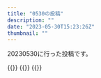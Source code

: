 ```yaml
---
title: "0530の投稿"
description: ""
date: "2023-05-30T15:23:26Z"
thumbnail: ""
---
```

20230530に行った投稿です。
<!--more-->
{{<othersns text="意識してないと厳しいな" url="https://qunagi.qunagi.net/notice/AW9kaCV0hNAl6vgSoq" screenname="jme/k.h" date="2023-05-29T19:04:23.000Z">}}
{{<othersns text="知ってる話を読む気分じゃ無くなった<br/>これがあるから中々難しい" url="https://qunagi.qunagi.net/notice/AW9SerOCoTlxufZbZw" screenname="jme/k.h" date="2023-05-29T15:43:32.000Z">}}
{{<othersns text="昼間寝ておくべきだったか" url="https://qunagi.qunagi.net/notice/AW9SPb8Cygsb96oTJ2" screenname="jme/k.h" date="2023-05-29T15:40:46.000Z">}}
